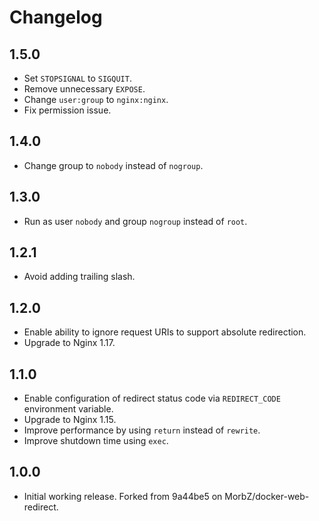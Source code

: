 # Changelog

## 1.5.0

* Set `STOPSIGNAL` to `SIGQUIT`.
* Remove unnecessary `EXPOSE`.
* Change `user:group` to `nginx:nginx`.
* Fix permission issue.

## 1.4.0

* Change group  to `nobody` instead of `nogroup`.

## 1.3.0

* Run as user `nobody` and group `nogroup` instead of `root`.

## 1.2.1

* Avoid adding trailing slash.

## 1.2.0

* Enable ability to ignore request URIs to support absolute redirection.
* Upgrade to Nginx 1.17.

## 1.1.0

* Enable configuration of redirect status code via `REDIRECT_CODE` environment variable.
* Upgrade to Nginx 1.15.
* Improve performance by using `return` instead of `rewrite`.
* Improve shutdown time using `exec`.

## 1.0.0

* Initial working release. Forked from 9a44be5 on MorbZ/docker-web-redirect.
